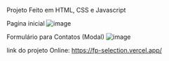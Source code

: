 Projeto Feito em HTML, CSS e Javascript

Pagina inicial
![image](https://github.com/user-attachments/assets/9b44ca34-3309-418e-9e1a-20190f48f200)

Formulário para Contatos (Modal)
![image](https://github.com/user-attachments/assets/cb246d8f-cfa8-413e-9343-2a4464d587ef)

link do projeto Online: https://fp-selection.vercel.app/
